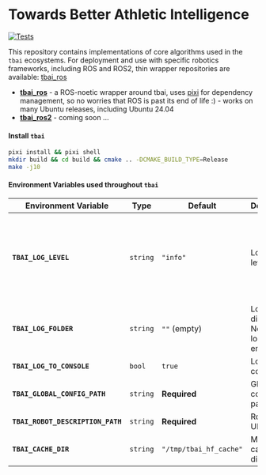 # Towards Better Athletic Intelligence

[![Tests](https://github.com/lnotspotl/tbai/actions/workflows/tests.yml/badge.svg)](https://github.com/lnotspotl/tbai/actions/workflows/tests.yml)

This repository contains implementations of core algorithms used in the `tbai` ecosystems. For deployment and use with specific robotics frameworks, including ROS and ROS2, thin wrapper repositories are available: [tbai_ros](https://github.com/lnotspotl/tbai_ros)

- [**tbai_ros**](https://github.com/lnotspotl/tbai_ros) - a ROS-noetic wrapper around tbai, uses [pixi](pixi.sh) for dependency management, so no worries that ROS is past its end of life :) - works on many Ubuntu releases, including Ubuntu 24.04
- [**tbai_ros2**]() - coming soon ...

#### Install `tbai`
```bash
pixi install && pixi shell
mkdir build && cd build && cmake .. -DCMAKE_BUILD_TYPE=Release
make -j10
```

#### Environment Variables used throughout `tbai`

| Environment Variable | Type | Default | Description | Usage |
|---------------------|------|---------|-------------|-------|
| **`TBAI_LOG_LEVEL`** | `string` | `"info"` | Logging level | Log verbosity. Values: `"trace"`, `"debug"`, `"info"`, `"warn"`, `"error"`, `"critical"` |
| **`TBAI_LOG_FOLDER`** | `string` | `""` (empty) | Log file directory. No file logging if empty | Logs saved here if set |
| **`TBAI_LOG_TO_CONSOLE`** | `bool` | `true` | Log to console | Show logs in terminal |
| **`TBAI_GLOBAL_CONFIG_PATH`** | `string` | **Required** | Global config file path | Main YAML config file |
| **`TBAI_ROBOT_DESCRIPTION_PATH`** | `string` | **Required** | Robot URDF path | Robot model file |
| **`TBAI_CACHE_DIR`** | `string` | `"/tmp/tbai_hf_cache"` | Model cache directory | For downloaded models |
